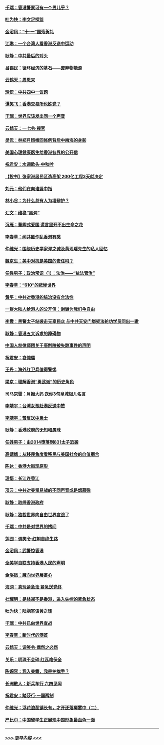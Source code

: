 #### [千瑞：香港警察可有一个男儿乎？](../pages/nsc993/n11513109.md?t=09110644) 
#### [吐为快：李文足探监](../pages/nsc993/n11509622.md?t=09110644) 
#### [金浴凤：“十‧一”国殇贺礼](../pages/nsc993/n11509593.md?t=09110644) 
#### [江琳：一个台湾人看香港反送中运动](../pages/nsc993/n11509211.md?t=09110644) 
#### [耿静：中共最后的对头](../pages/nsc993/n11508308.md?t=09110644) 
#### [吕锡民：循环经济的基石——废弃物能源](../pages/nsc993/n11508212.md?t=09110644) 
#### [云鹤天：周恩来](../pages/nsc993/n11508055.md?t=09110644) 
#### [理悟：中共四中一议题](../pages/nsc993/n11507782.md?t=09110644) 
#### [谭笑飞：香港交易所也姓党？](../pages/nsc993/n11507753.md?t=09110644) 
#### [千瑞：世界应该发出同一个声音](../pages/nsc993/n11507290.md?t=09110644) 
#### [云鹤天：一七令‧裸官](../pages/nsc993/n11507177.md?t=09110644) 
#### [吴侃：林郑月娥撤回修例背后中南海的身影](../pages/nsc993/n11506876.md?t=09110644) 
#### [美国心理健康医生给香港各界的公开信](../pages/nsc993/n11506809.md?t=09110644) 
#### [祝君安：水调歌头‧中秋吟](../pages/nsc993/n11506758.md?t=09110644) 
#### [【投书】张家港居民区造高架 200亿工程3天就决定](../pages/nsc993/n11506682.md?t=09110644) 
#### [刘元：他们在向谁竖中指](../pages/nsc993/n11505384.md?t=09110644) 
#### [林小谷：为什么总有人为墙辩护？](../pages/nsc993/n11505226.md?t=09110644) 
#### [汇文：维稳“黑洞”](../pages/nsc993/n11504347.md?t=09110644) 
#### [沉雁：董卿式爱国 谎言里开不出生命之花](../pages/nsc993/n11503215.md?t=09110644) 
#### [李春草：闻共匪作乱香港有感](../pages/nsc993/n11503072.md?t=09110644) 
#### [仲维光：围绕历史学家邓之诚及黄现璠先生的私人回忆](../pages/nsc993/n11501330.md?t=09110644) 
#### [魏京生：美中对抗是美国的责任吗？](../pages/nsc993/n11500723.md?t=09110644) 
#### [任性男子：政治常识（1）：法治——“依法管治”](../pages/nsc993/n11500791.md?t=09110644) 
#### [李春草：“610”的悲惨世界](../pages/nsc993/n11501141.md?t=09110644) 
#### [黄平：中共对香港的统治没有合法性](../pages/nsc993/n11499473.md?t=09110644) 
#### [一群大陆人给港人的公开信：谢谢为我们争自由](../pages/nsc993/n11500402.md?t=09110644) 
#### [李霞：黑警太子站袭击无辜民众 与中共天安门绑架法轮功学员同出一辙](../pages/nsc993/n11499805.md?t=09110644) 
#### [耿静：香港五大诉求的障碍物](../pages/nsc993/n11497578.md?t=09110644) 
#### [中国人权律师团关于唐荆陵被失踪事件的声明](../pages/nsc993/n11500014.md?t=09110644) 
#### [祝君安：哀傀儡](../pages/nsc993/n11499776.md?t=09110644) 
#### [王丹：海外红卫兵值得警惕](../pages/nsc993/n11498138.md?t=09110644) 
#### [梁京：理解香港“勇武派”的历史角色](../pages/nsc993/n11498006.md?t=09110644) 
#### [司马京雷：月娥大妈  送你3句皇城根儿名言](../pages/nsc993/n11497885.md?t=09110644) 
#### [李靖宇：台湾女孩赴港反送中赞](../pages/nsc993/n11497721.md?t=09110644) 
#### [李靖宇：赞反送中勇士](../pages/nsc993/n11497452.md?t=09110644) 
#### [耿静：香港政府的无知和愚昧](../pages/nsc993/n11494238.md?t=09110644) 
#### [任姓男子：由2014堕落到831太子恐袭](../pages/nsc993/n11496683.md?t=09110644) 
#### [高婧婧：从移民角度看移民与美国社会的价值磨合](../pages/nsc993/n11495757.md?t=09110644) 
#### [陈达：香港大街现原形 ](../pages/nsc993/n11495441.md?t=09110644) 
#### [理悟：长江连香江](../pages/nsc993/n11495377.md?t=09110644) 
#### [项云：中共对美贸易战的不同声音或是烟幕弹](../pages/nsc993/n11494929.md?t=09110644) 
#### [耿静：取缔香港政府](../pages/nsc993/n11494218.md?t=09110644) 
#### [耿静：独裁世界向自由世界宣战了](../pages/nsc993/n11494190.md?t=09110644) 
#### [千瑞：中共是对世界的拷问](../pages/nsc993/n11493021.md?t=09110644) 
#### [莲园：调笑令‧红朝自绝生路](../pages/nsc993/n11493011.md?t=09110644) 
#### [金浴凤：武警惊香港](../pages/nsc993/n11492994.md?t=09110644) 
#### [全美学自联支持香港人民的声明](../pages/nsc993/n11492630.md?t=09110644) 
#### [金浴凤：魔向世界展畜心](../pages/nsc993/n11492599.md?t=09110644) 
#### [海网：真玩紧急法 紧急送党终 ](../pages/nsc993/n11492535.md?t=09110644) 
#### [杜耀明：是林郑不是香港，进入失控的紧急状态](../pages/nsc993/n11491420.md?t=09110644) 
#### [吐为快：陆胞寄语黄之锋](../pages/nsc993/n11491117.md?t=09110644) 
#### [千瑞：中共已向世界宣战](../pages/nsc993/n11490123.md?t=09110644) 
#### [李春草：新时代的港首](../pages/nsc993/n11489864.md?t=09110644) 
#### [云鹤天：调笑令·偶然之必然](../pages/nsc993/n11489701.md?t=09110644) 
#### [关乐：明珠不会碎 红瓦难保全](../pages/nsc993/n11489647.md?t=09110644) 
#### [陈婉容：我入美籍，我是护旗手？](../pages/nsc993/n11487908.md?t=09110644) 
#### [长洲散人：新兵车行 六四见闻](../pages/nsc993/n11487729.md?t=09110644) 
#### [祝君安：踏莎行‧一国两制](../pages/nsc993/n11487699.md?t=09110644) 
#### [仲维光：浮花浪蕊镇长有，才开还落瘴雾中（二）](../pages/nsc993/n11483286.md?t=09110644) 
#### [严比尔：中国留学生正展现中国形象最血色一面](../pages/nsc993/n11485145.md?t=09110644) 

----
#### [ >>> 更早内容 <<< ](../indexes/nsc993-earlier.md)
